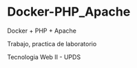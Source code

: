 # Docker-PHP_Apache

Docker + PHP + Apache

Trabajo, practica de laboratorio

Tecnologia Web II - UPDS
